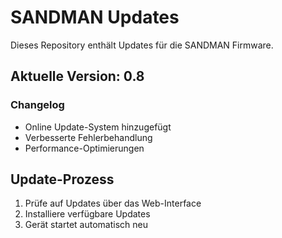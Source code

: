 # SANDMAN Updates

Dieses Repository enthält Updates für die SANDMAN Firmware.

## Aktuelle Version: 0.8

### Changelog
- Online Update-System hinzugefügt
- Verbesserte Fehlerbehandlung
- Performance-Optimierungen

## Update-Prozess
1. Prüfe auf Updates über das Web-Interface
2. Installiere verfügbare Updates
3. Gerät startet automatisch neu
